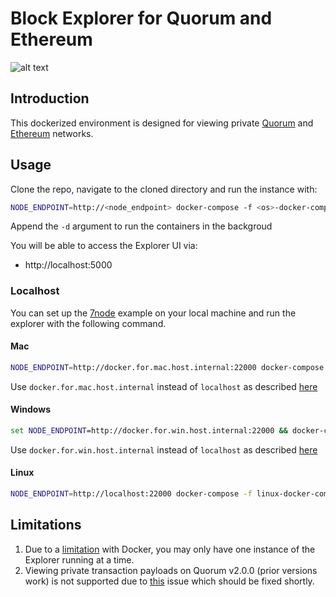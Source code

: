 # Block Explorer for Quorum and Ethereum

![alt text](https://raw.githubusercontent.com/blk-io/blk-explorer-free/master/docs/source/Selection_051.png "Blk-Explorer-Free")

## Introduction

This dockerized environment is designed for viewing private 
[Quorum](https://github.com/jpmorganchase/quorum) and [Ethereum](https://github.com/ethereum/go-ethereum) networks.

## Usage

Clone the repo, navigate to the cloned directory and run the instance with:

```bash
NODE_ENDPOINT=http://<node_endpoint> docker-compose -f <os>-docker-compose.yaml up
```
Append the `-d` argument to run the containers in the backgroud

You will be able to access the Explorer UI via:

* http://localhost:5000
 
### Localhost

You can set up the [7node](https://github.com/jpmorganchase/quorum-examples) example on your local machine and run the explorer with the following command.

#### Mac

```bash
NODE_ENDPOINT=http://docker.for.mac.host.internal:22000 docker-compose -f mac-docker-compose.yaml up -d
```

Use `docker.for.mac.host.internal` instead of `localhost` as described [here](https://docs.docker.com/docker-for-mac/networking/#use-cases-and-workarounds)

#### Windows

```cmd
set NODE_ENDPOINT=http://docker.for.win.host.internal:22000 && docker-compose -f win-docker-compose.yaml up
```

Use `docker.for.win.host.internal` instead of `localhost` as described [here](https://github.com/docker/for-win/issues/1638)

#### Linux

```bash
NODE_ENDPOINT=http://localhost:22000 docker-compose -f linux-docker-compose.yaml up -d
```

## Limitations

1. Due to a [limitation](https://github.com/moby/moby/issues/1143) with Docker, you may only have one instance of the Explorer running at a time.
2. Viewing private transaction payloads on Quorum v2.0.0 (prior versions work) is not supported due to [this](https://github.com/jpmorganchase/quorum/issues/221) issue which should be fixed shortly.
